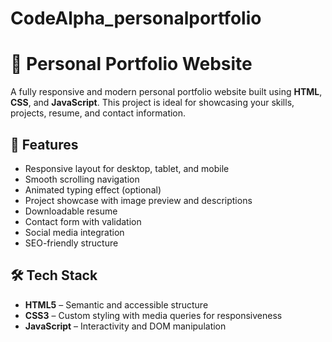 # CodeAlpha_personalportfolio


# 💼 Personal Portfolio Website

A fully responsive and modern personal portfolio website built using **HTML**, **CSS**, and **JavaScript**. This project is ideal for showcasing your skills, projects, resume, and contact information.

## 🚀 Features

- Responsive layout for desktop, tablet, and mobile
- Smooth scrolling navigation
- Animated typing effect (optional)
- Project showcase with image preview and descriptions
- Downloadable resume
- Contact form with validation
- Social media integration
- SEO-friendly structure

## 🛠️ Tech Stack

- **HTML5** – Semantic and accessible structure
- **CSS3** – Custom styling with media queries for responsiveness
- **JavaScript** – Interactivity and DOM manipulation



